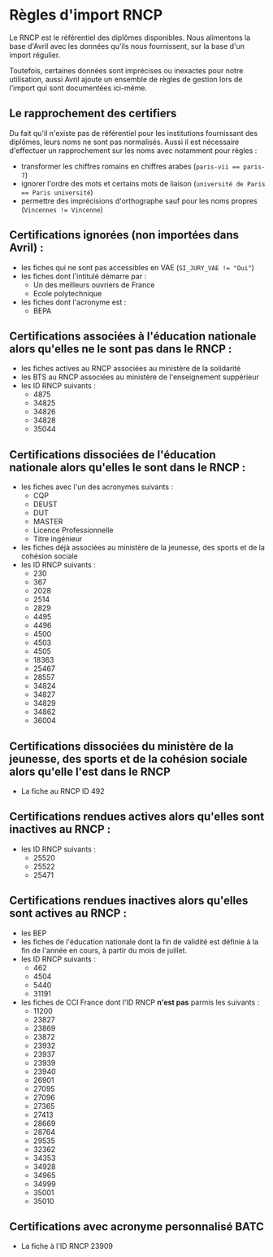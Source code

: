 # Règles d'import RNCP

Le RNCP est le référentiel des diplômes disponibles. Nous alimentons la base d'Avril avec les
données qu'ils nous fournissent, sur la base d'un import régulier.

Toutefois, certaines données sont imprécises ou inexactes pour notre utilisation, aussi Avril
ajoute un ensemble de règles de gestion lors de l'import qui sont documentées ici-même.

## Le rapprochement des certifiers

Du fait qu'il n'existe pas de référentiel pour les institutions fournissant des diplômes, leurs noms
ne sont pas normalisés. Aussi il est nécessaire d'effectuer un rapprochement sur les noms avec notamment
pour règles :

- transformer les chiffres romains en chiffres arabes (`paris-vii == paris-7`)
- ignorer l'ordre des mots et certains mots de liaison (`université de Paris == Paris université`)
- permettre des imprécisions d'orthographe sauf pour les noms propres (`Vincennes != Vincenne`)

## Certifications ignorées (non importées dans Avril) :

- les fiches qui ne sont pas accessibles en VAE (`SI_JURY_VAE != "Oui"`)
- les fiches dont l'intitulé démarre par :
  + Un des meilleurs ouvriers de France
  + Ecole polytechnique
- les fiches dont l'acronyme est :
  + BEPA

## Certifications associées à l'éducation nationale alors qu'elles ne le sont pas dans le RNCP :

- les fiches actives au RNCP associées au ministère de la solidarité
- les BTS au RNCP associées au ministère de l'enseignement suppérieur
- les ID RNCP suivants :
  + 4875
  + 34825
  + 34826
  + 34828
  + 35044

## Certifications dissociées de l'éducation nationale alors qu'elles le sont dans le RNCP :

- les fiches avec l'un des acronymes suivants :
  + CQP
  + DEUST
  + DUT
  + MASTER
  + Licence Professionnelle
  + Titre ingénieur
- les fiches déjà associées au ministère de la jeunesse, des sports et de la cohésion sociale
- les ID RNCP suivants :
  + 230
  + 367
  + 2028
  + 2514
  + 2829
  + 4495
  + 4496
  + 4500
  + 4503
  + 4505
  + 18363
  + 25467
  + 28557
  + 34824
  + 34827
  + 34829
  + 34862
  + 36004

## Certifications dissociées du ministère de la jeunesse, des sports et de la cohésion sociale alors qu'elle l'est dans le RNCP

- La fiche au RNCP ID 492

## Certifications rendues actives alors qu'elles sont inactives au RNCP :
- les ID RNCP suivants :
  + 25520
  + 25522
  + 25471

## Certifications rendues inactives alors qu'elles sont actives au RNCP :

- les BEP
- les fiches de l'éducation nationale dont la fin de validité est définie à la fin de l'année en cours, à partir du mois de juillet.
- les ID RNCP suivants :
  + 462
  + 4504
  + 5440
  + 31191
- les fiches de CCI France dont l'ID RNCP **n'est pas** parmis les suivants :
  + 11200
  + 23827
  + 23869
  + 23872
  + 23932
  + 23937
  + 23939
  + 23940
  + 26901
  + 27095
  + 27096
  + 27365
  + 27413
  + 28669
  + 28764
  + 29535
  + 32362
  + 34353
  + 34928
  + 34965
  + 34999
  + 35001
  + 35010

## Certifications avec acronyme personnalisé BATC

- La fiche à l'ID RNCP 23909